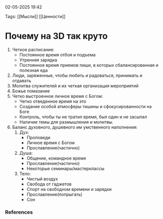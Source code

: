02-05-2025 19:42

Tags: 
[[Мысли]]
[[Ценности]]
# Почему на 3D так круто

1. Четкое расписание:
	- Постоянное время отбоя и подъема
	- Утренняя зарядка
	- Постоянное время приемов пиши, в которых сбалансированная и полезная еда
2. Люди, заряженные, чтобы любить и радоваться, принимать и отдавать
3. Молитва служителей и их четкая организация мероприятий
4. Божье помазание
5. Четко выстроенное личное время с Богом:
	- Четко отведенное время на это
	- Создание особой атмосферы тишины и сфокусированности на Боге
	- Контроль, чтобы ты не тратил время, был один и не засыпал
	- Наличие темы для размышления и молитвы.
6. Баланс духовного, душевного им умственного наполнения:
	1. Дух:
		- Проповеди
		- Личное время с Богом
		- Прославление(частично)
	2. Душа:
		- Общение, командное время
		- Прославление(частично)
		- Некоторые семинары/мастерклассы
	3. Тело:
		- Чистый воздух
		- Свобода от гаджетов
		- Спорт на свободном времени и зарядки
		- Прославление(попрыгать)
		- Сон



### References